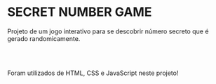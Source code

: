 # SECRET NUMBER GAME

<p> Projeto de um jogo interativo para se descobrir número secreto que é gerado randomicamente.</p> <br></br>
<p>Foram utilizados de HTML, CSS e JavaScript neste projeto!</p>
